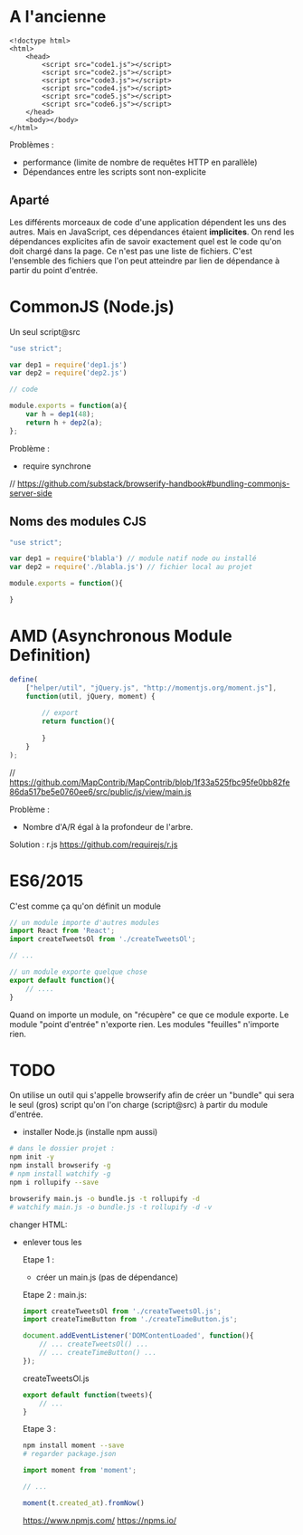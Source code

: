 # A l'ancienne

````
<!doctype html>
<html>
    <head>
        <script src="code1.js"></script>
        <script src="code2.js"></script>
        <script src="code3.js"></script>
        <script src="code4.js"></script>
        <script src="code5.js"></script>
        <script src="code6.js"></script>
    </head>
    <body></body>
</html>
````

Problèmes :

* performance (limite de nombre de requêtes HTTP en parallèle)
* Dépendances entre les scripts sont non-explicite

## Aparté

Les différents morceaux de code d'une application dépendent les uns des autres. Mais en JavaScript, ces dépendances étaient **implicites**.
On rend les dépendances explicites afin de savoir exactement quel est le code qu'on doit chargé dans la page.
Ce n'est pas une liste de fichiers. C'est l'ensemble des fichiers que l'on peut atteindre par lien de dépendance à partir du point d'entrée. 



# CommonJS (Node.js)

Un seul script@src
````js
"use strict";

var dep1 = require('dep1.js')
var dep2 = require('dep2.js')

// code

module.exports = function(a){
    var h = dep1(48);
    return h + dep2(a);
};

````

Problème :
* require synchrone


// https://github.com/substack/browserify-handbook#bundling-commonjs-server-side


## Noms des modules CJS

````js
"use strict";

var dep1 = require('blabla') // module natif node ou installé
var dep2 = require('./blabla.js') // fichier local au projet

module.exports = function(){

}
````



# AMD (Asynchronous Module Definition)

````js
define(
    ["helper/util", "jQuery.js", "http://momentjs.org/moment.js"],
    function(util, jQuery, moment) {
    
        // export
        return function(){
        
        }
    }
);
````
// https://github.com/MapContrib/MapContrib/blob/1f33a525fbc95fe0bb82fe86da517be5e0760ee6/src/public/js/view/main.js

Problème : 
* Nombre d'A/R égal à la profondeur de l'arbre.

Solution : r.js https://github.com/requirejs/r.js


# ES6/2015

C'est comme ça qu'on définit un module

````js
// un module importe d'autres modules 
import React from 'React';
import createTweetsOl from './createTweetsOl';

// ...

// un module exporte quelque chose
export default function(){
    // ....
}
````

Quand on importe un module, on "récupère" ce que ce module exporte.
Le module "point d'entrée" n'exporte rien. Les modules "feuilles" n'importe rien.

# TODO

On utilise un outil qui s'appelle browserify afin de créer un "bundle" qui sera le seul (gros) script qu'on l'on charge (script@src) à partir du module d'entrée.

* installer Node.js (installe npm aussi)

```bash
# dans le dossier projet :
npm init -y
npm install browserify -g
# npm install watchify -g
npm i rollupify --save 

browserify main.js -o bundle.js -t rollupify -d
# watchify main.js -o bundle.js -t rollupify -d -v
```

changer HTML:
* enlever tous les <script> et les remplacer par 
<script defer src="bundle.js"></script>

Etape 1 :
* créer un main.js (pas de dépendance)


Etape 2 :
main.js:
````js
import createTweetsOl from './createTweetsOl.js';
import createTimeButton from './createTimeButton.js';

document.addEventListener('DOMContentLoaded', function(){
    // ... createTweetsOl() ...
    // ... createTimeButton() ...
});
````

createTweetsOl.js
````js
export default function(tweets){
    // ...
}
````





Etape 3 :

```bash
npm install moment --save 
# regarder package.json
```

```js
import moment from 'moment';

// ...

moment(t.created_at).fromNow()

```
https://www.npmjs.com/
https://npms.io/





